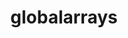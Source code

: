---
title: "globalarrays"
layout: cache
categories: [package, develop]
meta: {"versions": ["5.8.2"], "compilers": ["cce@=15.0.1", "gcc@=10.3.0", "gcc@=11.4.0", "gcc@=9.4.0", "oneapi@=2024.2.0"], "oss": ["rhel8", "sle_hpc15", "ubuntu20.04", "ubuntu22.04"], "platforms": ["linux"], "targets": ["neoverse_v1", "ppc64le", "x86_64_v3", "x86_64_v4", "zen4"], "stacks": ["e4s", "e4s-cray-rhel", "e4s-cray-sles", "e4s-neoverse_v1", "e4s-oneapi", "e4s-power", "root"], "num_specs": 51, "num_specs_by_stack": {"e4s-cray-rhel": 2, "root": 51, "e4s-cray-sles": 2, "e4s-power": 2, "e4s-neoverse_v1": 2, "e4s": 2, "e4s-oneapi": 2}}
spec_details: [{"hash": "l2dmkxktil4rs4ft7t3nixdt2fyhnqik", "compiler": "cce@=15.0.1", "versions": ["5.8.2"], "os": "rhel8", "platform": "linux", "target": "zen4", "variants": ["armci=mpi-ts", "build_system=autotools", "~scalapack"], "stacks": ["e4s-cray-rhel", "root"], "size": "-", "tarball": "https://binaries.spack.io/develop/build_cache/linux-rhel8-zen4/cce-15.0.1/globalarrays-5.8.2/linux-rhel8-zen4-cce-15.0.1-globalarrays-5.8.2-l2dmkxktil4rs4ft7t3nixdt2fyhnqik.spack"}, {"hash": "7nhnowhvayrbuhcsy44rq7gjv3vrafx5", "compiler": "cce@=15.0.1", "versions": ["5.8.2"], "os": "rhel8", "platform": "linux", "target": "zen4", "variants": ["armci=mpi-ts", "build_system=autotools", "~scalapack"], "stacks": ["e4s-cray-rhel", "root"], "size": "-", "tarball": "https://binaries.spack.io/develop/build_cache/linux-rhel8-zen4/cce-15.0.1/globalarrays-5.8.2/linux-rhel8-zen4-cce-15.0.1-globalarrays-5.8.2-7nhnowhvayrbuhcsy44rq7gjv3vrafx5.spack"}, {"hash": "d52pb44wnaruz2q2tqgdyildt6rfyqpl", "compiler": "cce@=15.0.1", "versions": ["5.8.2"], "os": "rhel8", "platform": "linux", "target": "zen4", "variants": ["armci=mpi-ts", "build_system=autotools", "~scalapack"], "stacks": ["root"], "size": "-", "tarball": "https://binaries.spack.io/develop/build_cache/linux-rhel8-zen4/cce-15.0.1/globalarrays-5.8.2/linux-rhel8-zen4-cce-15.0.1-globalarrays-5.8.2-d52pb44wnaruz2q2tqgdyildt6rfyqpl.spack"}, {"hash": "4wlsgar6df7u256avrlsdk7675rmsej6", "compiler": "gcc@=10.3.0", "versions": ["5.8.2"], "os": "sle_hpc15", "platform": "linux", "target": "x86_64_v4", "variants": ["armci=mpi-ts", "build_system=autotools", "~scalapack"], "stacks": ["e4s-cray-sles", "root"], "size": "-", "tarball": "https://binaries.spack.io/develop/build_cache/linux-sle_hpc15-x86_64_v4/gcc-10.3.0/globalarrays-5.8.2/linux-sle_hpc15-x86_64_v4-gcc-10.3.0-globalarrays-5.8.2-4wlsgar6df7u256avrlsdk7675rmsej6.spack"}, {"hash": "e7wtxt4cougewetup7qdnapj6wpdio3z", "compiler": "gcc@=10.3.0", "versions": ["5.8.2"], "os": "sle_hpc15", "platform": "linux", "target": "x86_64_v4", "variants": ["armci=mpi-ts", "build_system=autotools", "~scalapack"], "stacks": ["root"], "size": "-", "tarball": "https://binaries.spack.io/develop/build_cache/linux-sle_hpc15-x86_64_v4/gcc-10.3.0/globalarrays-5.8.2/linux-sle_hpc15-x86_64_v4-gcc-10.3.0-globalarrays-5.8.2-e7wtxt4cougewetup7qdnapj6wpdio3z.spack"}, {"hash": "x4jxesvmhru2vzyqrhwda34myjf7wbhz", "compiler": "gcc@=10.3.0", "versions": ["5.8.2"], "os": "sle_hpc15", "platform": "linux", "target": "x86_64_v4", "variants": ["armci=mpi-ts", "build_system=autotools", "~scalapack"], "stacks": ["root"], "size": "-", "tarball": "https://binaries.spack.io/develop/build_cache/linux-sle_hpc15-x86_64_v4/gcc-10.3.0/globalarrays-5.8.2/linux-sle_hpc15-x86_64_v4-gcc-10.3.0-globalarrays-5.8.2-x4jxesvmhru2vzyqrhwda34myjf7wbhz.spack"}, {"hash": "iidk6fhxoz2d5xhnroyp2oq75ahh3dob", "compiler": "gcc@=10.3.0", "versions": ["5.8.2"], "os": "sle_hpc15", "platform": "linux", "target": "x86_64_v4", "variants": ["armci=mpi-ts", "build_system=autotools", "~scalapack"], "stacks": ["e4s-cray-sles", "root"], "size": "-", "tarball": "https://binaries.spack.io/develop/build_cache/linux-sle_hpc15-x86_64_v4/gcc-10.3.0/globalarrays-5.8.2/linux-sle_hpc15-x86_64_v4-gcc-10.3.0-globalarrays-5.8.2-iidk6fhxoz2d5xhnroyp2oq75ahh3dob.spack"}, {"hash": "wjxqjk3icruedpkc35kzo3cashqg2fqw", "compiler": "gcc@=9.4.0", "versions": ["5.8.2"], "os": "ubuntu20.04", "platform": "linux", "target": "ppc64le", "variants": ["armci=mpi-ts", "build_system=autotools", "~scalapack"], "stacks": ["root"], "size": "-", "tarball": "https://binaries.spack.io/develop/build_cache/linux-ubuntu20.04-ppc64le/gcc-9.4.0/globalarrays-5.8.2/linux-ubuntu20.04-ppc64le-gcc-9.4.0-globalarrays-5.8.2-wjxqjk3icruedpkc35kzo3cashqg2fqw.spack"}, {"hash": "nyipw2mw4gau4ragfc2h24laprqfgxl3", "compiler": "gcc@=9.4.0", "versions": ["5.8.2"], "os": "ubuntu20.04", "platform": "linux", "target": "ppc64le", "variants": ["armci=mpi-ts", "build_system=autotools", "~scalapack"], "stacks": ["root"], "size": "-", "tarball": "https://binaries.spack.io/develop/build_cache/linux-ubuntu20.04-ppc64le/gcc-9.4.0/globalarrays-5.8.2/linux-ubuntu20.04-ppc64le-gcc-9.4.0-globalarrays-5.8.2-nyipw2mw4gau4ragfc2h24laprqfgxl3.spack"}, {"hash": "jph4ax44otfl6ackoysiictchwtdrywp", "compiler": "gcc@=9.4.0", "versions": ["5.8.2"], "os": "ubuntu20.04", "platform": "linux", "target": "ppc64le", "variants": ["armci=mpi-ts", "build_system=autotools", "~scalapack"], "stacks": ["root"], "size": "-", "tarball": "https://binaries.spack.io/develop/build_cache/linux-ubuntu20.04-ppc64le/gcc-9.4.0/globalarrays-5.8.2/linux-ubuntu20.04-ppc64le-gcc-9.4.0-globalarrays-5.8.2-jph4ax44otfl6ackoysiictchwtdrywp.spack"}, {"hash": "qmdn5tteyrdlqejjglcotltk4q36ljxv", "compiler": "gcc@=9.4.0", "versions": ["5.8.2"], "os": "ubuntu20.04", "platform": "linux", "target": "ppc64le", "variants": ["armci=mpi-ts", "build_system=autotools", "~scalapack"], "stacks": ["e4s-power", "root"], "size": "-", "tarball": "https://binaries.spack.io/develop/build_cache/linux-ubuntu20.04-ppc64le/gcc-9.4.0/globalarrays-5.8.2/linux-ubuntu20.04-ppc64le-gcc-9.4.0-globalarrays-5.8.2-qmdn5tteyrdlqejjglcotltk4q36ljxv.spack"}, {"hash": "6mnawyqubnf7du5dwijavc7ayh45e7jz", "compiler": "gcc@=9.4.0", "versions": ["5.8.2"], "os": "ubuntu20.04", "platform": "linux", "target": "ppc64le", "variants": ["armci=mpi-ts", "build_system=autotools", "~scalapack"], "stacks": ["e4s-power", "root"], "size": "-", "tarball": "https://binaries.spack.io/develop/build_cache/linux-ubuntu20.04-ppc64le/gcc-9.4.0/globalarrays-5.8.2/linux-ubuntu20.04-ppc64le-gcc-9.4.0-globalarrays-5.8.2-6mnawyqubnf7du5dwijavc7ayh45e7jz.spack"}, {"hash": "3a5mjdkua76c25f3q332xr4uyyggn65z", "compiler": "gcc@=9.4.0", "versions": ["5.8.2"], "os": "ubuntu20.04", "platform": "linux", "target": "ppc64le", "variants": ["armci=mpi-ts", "build_system=autotools", "~scalapack"], "stacks": ["root"], "size": "-", "tarball": "https://binaries.spack.io/develop/build_cache/linux-ubuntu20.04-ppc64le/gcc-9.4.0/globalarrays-5.8.2/linux-ubuntu20.04-ppc64le-gcc-9.4.0-globalarrays-5.8.2-3a5mjdkua76c25f3q332xr4uyyggn65z.spack"}, {"hash": "tr7ly6up2ade2rujbuku3ztxn2iqgh6u", "compiler": "gcc@=9.4.0", "versions": ["5.8.2"], "os": "ubuntu20.04", "platform": "linux", "target": "ppc64le", "variants": ["armci=mpi-ts", "build_system=autotools", "~scalapack"], "stacks": ["root"], "size": "-", "tarball": "https://binaries.spack.io/develop/build_cache/linux-ubuntu20.04-ppc64le/gcc-9.4.0/globalarrays-5.8.2/linux-ubuntu20.04-ppc64le-gcc-9.4.0-globalarrays-5.8.2-tr7ly6up2ade2rujbuku3ztxn2iqgh6u.spack"}, {"hash": "ljrkb7rtjw6zf4gkpg7cc3xtp4rkqbkp", "compiler": "gcc@=9.4.0", "versions": ["5.8.2"], "os": "ubuntu20.04", "platform": "linux", "target": "ppc64le", "variants": ["armci=mpi-ts", "build_system=autotools", "~scalapack"], "stacks": ["root"], "size": "-", "tarball": "https://binaries.spack.io/develop/build_cache/linux-ubuntu20.04-ppc64le/gcc-9.4.0/globalarrays-5.8.2/linux-ubuntu20.04-ppc64le-gcc-9.4.0-globalarrays-5.8.2-ljrkb7rtjw6zf4gkpg7cc3xtp4rkqbkp.spack"}, {"hash": "zdy2na2r4wqkcqwtogdadzsylj6w3p3h", "compiler": "gcc@=9.4.0", "versions": ["5.8.2"], "os": "ubuntu20.04", "platform": "linux", "target": "ppc64le", "variants": ["armci=mpi-ts", "build_system=autotools", "~scalapack"], "stacks": ["root"], "size": "-", "tarball": "https://binaries.spack.io/develop/build_cache/linux-ubuntu20.04-ppc64le/gcc-9.4.0/globalarrays-5.8.2/linux-ubuntu20.04-ppc64le-gcc-9.4.0-globalarrays-5.8.2-zdy2na2r4wqkcqwtogdadzsylj6w3p3h.spack"}, {"hash": "bxeyos2mmi6xaez4hl4a3yqnulmjdfs7", "compiler": "gcc@=9.4.0", "versions": ["5.8.2"], "os": "ubuntu20.04", "platform": "linux", "target": "ppc64le", "variants": ["armci=mpi-ts", "build_system=autotools", "~scalapack"], "stacks": ["root"], "size": "-", "tarball": "https://binaries.spack.io/develop/build_cache/linux-ubuntu20.04-ppc64le/gcc-9.4.0/globalarrays-5.8.2/linux-ubuntu20.04-ppc64le-gcc-9.4.0-globalarrays-5.8.2-bxeyos2mmi6xaez4hl4a3yqnulmjdfs7.spack"}, {"hash": "msyhlbgbrmstxzysm5vxnpbaj3fy6d26", "compiler": "gcc@=9.4.0", "versions": ["5.8.2"], "os": "ubuntu20.04", "platform": "linux", "target": "ppc64le", "variants": ["armci=mpi-ts", "build_system=autotools", "~scalapack"], "stacks": ["root"], "size": "-", "tarball": "https://binaries.spack.io/develop/build_cache/linux-ubuntu20.04-ppc64le/gcc-9.4.0/globalarrays-5.8.2/linux-ubuntu20.04-ppc64le-gcc-9.4.0-globalarrays-5.8.2-msyhlbgbrmstxzysm5vxnpbaj3fy6d26.spack"}, {"hash": "bka3ve2berizovxlqaxk6tqnj233p463", "compiler": "gcc@=11.4.0", "versions": ["5.8.2"], "os": "ubuntu22.04", "platform": "linux", "target": "neoverse_v1", "variants": ["armci=mpi-ts", "build_system=autotools", "~scalapack"], "stacks": ["root"], "size": "-", "tarball": "https://binaries.spack.io/develop/build_cache/linux-ubuntu22.04-neoverse_v1/gcc-11.4.0/globalarrays-5.8.2/linux-ubuntu22.04-neoverse_v1-gcc-11.4.0-globalarrays-5.8.2-bka3ve2berizovxlqaxk6tqnj233p463.spack"}, {"hash": "a5rjhydcmkekswkwtm2rtb6fpyre35tt", "compiler": "gcc@=11.4.0", "versions": ["5.8.2"], "os": "ubuntu22.04", "platform": "linux", "target": "neoverse_v1", "variants": ["armci=mpi-ts", "build_system=autotools", "~scalapack"], "stacks": ["e4s-neoverse_v1", "root"], "size": "-", "tarball": "https://binaries.spack.io/develop/build_cache/linux-ubuntu22.04-neoverse_v1/gcc-11.4.0/globalarrays-5.8.2/linux-ubuntu22.04-neoverse_v1-gcc-11.4.0-globalarrays-5.8.2-a5rjhydcmkekswkwtm2rtb6fpyre35tt.spack"}, {"hash": "ayo6rs3d6z3sa457jiuxznspwfuf6hjz", "compiler": "gcc@=11.4.0", "versions": ["5.8.2"], "os": "ubuntu22.04", "platform": "linux", "target": "neoverse_v1", "variants": ["armci=mpi-ts", "build_system=autotools", "~scalapack"], "stacks": ["root"], "size": "-", "tarball": "https://binaries.spack.io/develop/build_cache/linux-ubuntu22.04-neoverse_v1/gcc-11.4.0/globalarrays-5.8.2/linux-ubuntu22.04-neoverse_v1-gcc-11.4.0-globalarrays-5.8.2-ayo6rs3d6z3sa457jiuxznspwfuf6hjz.spack"}, {"hash": "dw7hiiiqtpp6xs7xftib2rnt5l5xjzqp", "compiler": "gcc@=11.4.0", "versions": ["5.8.2"], "os": "ubuntu22.04", "platform": "linux", "target": "neoverse_v1", "variants": ["armci=mpi-ts", "build_system=autotools", "~scalapack"], "stacks": ["root"], "size": "-", "tarball": "https://binaries.spack.io/develop/build_cache/linux-ubuntu22.04-neoverse_v1/gcc-11.4.0/globalarrays-5.8.2/linux-ubuntu22.04-neoverse_v1-gcc-11.4.0-globalarrays-5.8.2-dw7hiiiqtpp6xs7xftib2rnt5l5xjzqp.spack"}, {"hash": "dcsq7zfaju6yrkec434juxqldwuntdb6", "compiler": "gcc@=11.4.0", "versions": ["5.8.2"], "os": "ubuntu22.04", "platform": "linux", "target": "neoverse_v1", "variants": ["armci=mpi-ts", "build_system=autotools", "~scalapack"], "stacks": ["e4s-neoverse_v1", "root"], "size": "-", "tarball": "https://binaries.spack.io/develop/build_cache/linux-ubuntu22.04-neoverse_v1/gcc-11.4.0/globalarrays-5.8.2/linux-ubuntu22.04-neoverse_v1-gcc-11.4.0-globalarrays-5.8.2-dcsq7zfaju6yrkec434juxqldwuntdb6.spack"}, {"hash": "mx466ac2vxnldsyix5czoxmjensvw34d", "compiler": "gcc@=11.4.0", "versions": ["5.8.2"], "os": "ubuntu22.04", "platform": "linux", "target": "neoverse_v1", "variants": ["armci=mpi-ts", "build_system=autotools", "~scalapack"], "stacks": ["root"], "size": "-", "tarball": "https://binaries.spack.io/develop/build_cache/linux-ubuntu22.04-neoverse_v1/gcc-11.4.0/globalarrays-5.8.2/linux-ubuntu22.04-neoverse_v1-gcc-11.4.0-globalarrays-5.8.2-mx466ac2vxnldsyix5czoxmjensvw34d.spack"}, {"hash": "kthro772j54hz7w77qnwti2puafoxzm4", "compiler": "gcc@=11.4.0", "versions": ["5.8.2"], "os": "ubuntu22.04", "platform": "linux", "target": "neoverse_v1", "variants": ["armci=mpi-ts", "build_system=autotools", "~scalapack"], "stacks": ["root"], "size": "-", "tarball": "https://binaries.spack.io/develop/build_cache/linux-ubuntu22.04-neoverse_v1/gcc-11.4.0/globalarrays-5.8.2/linux-ubuntu22.04-neoverse_v1-gcc-11.4.0-globalarrays-5.8.2-kthro772j54hz7w77qnwti2puafoxzm4.spack"}, {"hash": "vhkqxlvnwy23vrspcmckqrc2smuau6s3", "compiler": "gcc@=11.4.0", "versions": ["5.8.2"], "os": "ubuntu22.04", "platform": "linux", "target": "neoverse_v1", "variants": ["armci=mpi-ts", "build_system=autotools", "~scalapack"], "stacks": ["root"], "size": "-", "tarball": "https://binaries.spack.io/develop/build_cache/linux-ubuntu22.04-neoverse_v1/gcc-11.4.0/globalarrays-5.8.2/linux-ubuntu22.04-neoverse_v1-gcc-11.4.0-globalarrays-5.8.2-vhkqxlvnwy23vrspcmckqrc2smuau6s3.spack"}, {"hash": "lucw22qbr3qzq2zi6gscvqc7jkbyki4f", "compiler": "gcc@=11.4.0", "versions": ["5.8.2"], "os": "ubuntu22.04", "platform": "linux", "target": "neoverse_v1", "variants": ["armci=mpi-ts", "build_system=autotools", "~scalapack"], "stacks": ["root"], "size": "-", "tarball": "https://binaries.spack.io/develop/build_cache/linux-ubuntu22.04-neoverse_v1/gcc-11.4.0/globalarrays-5.8.2/linux-ubuntu22.04-neoverse_v1-gcc-11.4.0-globalarrays-5.8.2-lucw22qbr3qzq2zi6gscvqc7jkbyki4f.spack"}, {"hash": "pl4ruvg6d77hhvxts6fmpj4fvlvr426o", "compiler": "gcc@=11.4.0", "versions": ["5.8.2"], "os": "ubuntu22.04", "platform": "linux", "target": "neoverse_v1", "variants": ["armci=mpi-ts", "build_system=autotools", "~scalapack"], "stacks": ["root"], "size": "-", "tarball": "https://binaries.spack.io/develop/build_cache/linux-ubuntu22.04-neoverse_v1/gcc-11.4.0/globalarrays-5.8.2/linux-ubuntu22.04-neoverse_v1-gcc-11.4.0-globalarrays-5.8.2-pl4ruvg6d77hhvxts6fmpj4fvlvr426o.spack"}, {"hash": "5zvfuhih5ukfkok74s46nnsp46xzzjz6", "compiler": "gcc@=11.4.0", "versions": ["5.8.2"], "os": "ubuntu22.04", "platform": "linux", "target": "neoverse_v1", "variants": ["armci=mpi-ts", "build_system=autotools", "~scalapack"], "stacks": ["root"], "size": "-", "tarball": "https://binaries.spack.io/develop/build_cache/linux-ubuntu22.04-neoverse_v1/gcc-11.4.0/globalarrays-5.8.2/linux-ubuntu22.04-neoverse_v1-gcc-11.4.0-globalarrays-5.8.2-5zvfuhih5ukfkok74s46nnsp46xzzjz6.spack"}, {"hash": "4vel4hid2ym4fhzl4l7qmz5rnjn5ifu7", "compiler": "gcc@=11.4.0", "versions": ["5.8.2"], "os": "ubuntu22.04", "platform": "linux", "target": "x86_64_v3", "variants": ["armci=mpi-ts", "build_system=autotools", "~scalapack"], "stacks": ["root", "e4s"], "size": "-", "tarball": "https://binaries.spack.io/develop/build_cache/linux-ubuntu22.04-x86_64_v3/gcc-11.4.0/globalarrays-5.8.2/linux-ubuntu22.04-x86_64_v3-gcc-11.4.0-globalarrays-5.8.2-4vel4hid2ym4fhzl4l7qmz5rnjn5ifu7.spack"}, {"hash": "n2mlmezzq7pxp4ak5ti2j2g3f452h2o3", "compiler": "gcc@=11.4.0", "versions": ["5.8.2"], "os": "ubuntu22.04", "platform": "linux", "target": "x86_64_v3", "variants": ["armci=mpi-ts", "build_system=autotools", "~scalapack"], "stacks": ["root"], "size": "-", "tarball": "https://binaries.spack.io/develop/build_cache/linux-ubuntu22.04-x86_64_v3/gcc-11.4.0/globalarrays-5.8.2/linux-ubuntu22.04-x86_64_v3-gcc-11.4.0-globalarrays-5.8.2-n2mlmezzq7pxp4ak5ti2j2g3f452h2o3.spack"}, {"hash": "uv4ws4fswlzxqpqqc5vixwetbd5g24li", "compiler": "gcc@=11.4.0", "versions": ["5.8.2"], "os": "ubuntu22.04", "platform": "linux", "target": "x86_64_v3", "variants": ["armci=mpi-ts", "build_system=autotools", "~scalapack"], "stacks": ["root"], "size": "-", "tarball": "https://binaries.spack.io/develop/build_cache/linux-ubuntu22.04-x86_64_v3/gcc-11.4.0/globalarrays-5.8.2/linux-ubuntu22.04-x86_64_v3-gcc-11.4.0-globalarrays-5.8.2-uv4ws4fswlzxqpqqc5vixwetbd5g24li.spack"}, {"hash": "r4c6jfr5jakgrjb7b37bqupx3zwbdwyz", "compiler": "gcc@=11.4.0", "versions": ["5.8.2"], "os": "ubuntu22.04", "platform": "linux", "target": "x86_64_v3", "variants": ["armci=mpi-ts", "build_system=autotools", "~scalapack"], "stacks": ["root", "e4s"], "size": "-", "tarball": "https://binaries.spack.io/develop/build_cache/linux-ubuntu22.04-x86_64_v3/gcc-11.4.0/globalarrays-5.8.2/linux-ubuntu22.04-x86_64_v3-gcc-11.4.0-globalarrays-5.8.2-r4c6jfr5jakgrjb7b37bqupx3zwbdwyz.spack"}, {"hash": "tbxeautmt7rv5rdedu2rpbyj2gsznfob", "compiler": "gcc@=11.4.0", "versions": ["5.8.2"], "os": "ubuntu22.04", "platform": "linux", "target": "x86_64_v3", "variants": ["armci=mpi-ts", "build_system=autotools", "~scalapack"], "stacks": ["root"], "size": "-", "tarball": "https://binaries.spack.io/develop/build_cache/linux-ubuntu22.04-x86_64_v3/gcc-11.4.0/globalarrays-5.8.2/linux-ubuntu22.04-x86_64_v3-gcc-11.4.0-globalarrays-5.8.2-tbxeautmt7rv5rdedu2rpbyj2gsznfob.spack"}, {"hash": "fo7xcd2s2kaq3nnapjm6kqtsjhetqjkc", "compiler": "gcc@=11.4.0", "versions": ["5.8.2"], "os": "ubuntu22.04", "platform": "linux", "target": "x86_64_v3", "variants": ["armci=mpi-ts", "build_system=autotools", "~scalapack"], "stacks": ["root"], "size": "-", "tarball": "https://binaries.spack.io/develop/build_cache/linux-ubuntu22.04-x86_64_v3/gcc-11.4.0/globalarrays-5.8.2/linux-ubuntu22.04-x86_64_v3-gcc-11.4.0-globalarrays-5.8.2-fo7xcd2s2kaq3nnapjm6kqtsjhetqjkc.spack"}, {"hash": "aa55l5fdefjpoqng7paejg6vjsqtaurs", "compiler": "gcc@=11.4.0", "versions": ["5.8.2"], "os": "ubuntu22.04", "platform": "linux", "target": "x86_64_v3", "variants": ["armci=mpi-ts", "build_system=autotools", "~scalapack"], "stacks": ["root"], "size": "-", "tarball": "https://binaries.spack.io/develop/build_cache/linux-ubuntu22.04-x86_64_v3/gcc-11.4.0/globalarrays-5.8.2/linux-ubuntu22.04-x86_64_v3-gcc-11.4.0-globalarrays-5.8.2-aa55l5fdefjpoqng7paejg6vjsqtaurs.spack"}, {"hash": "755v6zlqpmdirpruloo7kcwhnpjza7ey", "compiler": "gcc@=11.4.0", "versions": ["5.8.2"], "os": "ubuntu22.04", "platform": "linux", "target": "x86_64_v3", "variants": ["armci=mpi-ts", "build_system=autotools", "~scalapack"], "stacks": ["root"], "size": "-", "tarball": "https://binaries.spack.io/develop/build_cache/linux-ubuntu22.04-x86_64_v3/gcc-11.4.0/globalarrays-5.8.2/linux-ubuntu22.04-x86_64_v3-gcc-11.4.0-globalarrays-5.8.2-755v6zlqpmdirpruloo7kcwhnpjza7ey.spack"}, {"hash": "ahbvkakjvjcds4fi5ifqmmhhh3aoyknh", "compiler": "gcc@=11.4.0", "versions": ["5.8.2"], "os": "ubuntu22.04", "platform": "linux", "target": "x86_64_v3", "variants": ["armci=mpi-ts", "build_system=autotools", "~scalapack"], "stacks": ["root"], "size": "-", "tarball": "https://binaries.spack.io/develop/build_cache/linux-ubuntu22.04-x86_64_v3/gcc-11.4.0/globalarrays-5.8.2/linux-ubuntu22.04-x86_64_v3-gcc-11.4.0-globalarrays-5.8.2-ahbvkakjvjcds4fi5ifqmmhhh3aoyknh.spack"}, {"hash": "z6ekdtfxtalp63vpcthq5r5rqdor36vq", "compiler": "gcc@=11.4.0", "versions": ["5.8.2"], "os": "ubuntu22.04", "platform": "linux", "target": "x86_64_v3", "variants": ["armci=mpi-ts", "build_system=autotools", "~scalapack"], "stacks": ["root"], "size": "-", "tarball": "https://binaries.spack.io/develop/build_cache/linux-ubuntu22.04-x86_64_v3/gcc-11.4.0/globalarrays-5.8.2/linux-ubuntu22.04-x86_64_v3-gcc-11.4.0-globalarrays-5.8.2-z6ekdtfxtalp63vpcthq5r5rqdor36vq.spack"}, {"hash": "wjxpiquxrbgnul3f5dnaopz5m2qp64ad", "compiler": "gcc@=11.4.0", "versions": ["5.8.2"], "os": "ubuntu22.04", "platform": "linux", "target": "x86_64_v3", "variants": ["armci=mpi-ts", "build_system=autotools", "~scalapack"], "stacks": ["root"], "size": "-", "tarball": "https://binaries.spack.io/develop/build_cache/linux-ubuntu22.04-x86_64_v3/gcc-11.4.0/globalarrays-5.8.2/linux-ubuntu22.04-x86_64_v3-gcc-11.4.0-globalarrays-5.8.2-wjxpiquxrbgnul3f5dnaopz5m2qp64ad.spack"}, {"hash": "x7t5vduo2tohhawdnxrmlw5wix2dnfjs", "compiler": "oneapi@=2024.2.0", "versions": ["5.8.2"], "os": "ubuntu22.04", "platform": "linux", "target": "x86_64_v3", "variants": ["armci=mpi-ts", "build_system=autotools", "~scalapack"], "stacks": ["root"], "size": "-", "tarball": "https://binaries.spack.io/develop/build_cache/linux-ubuntu22.04-x86_64_v3/oneapi-2024.2.0/globalarrays-5.8.2/linux-ubuntu22.04-x86_64_v3-oneapi-2024.2.0-globalarrays-5.8.2-x7t5vduo2tohhawdnxrmlw5wix2dnfjs.spack"}, {"hash": "zuguxygbfutsaxgc7lx2xipkktfptbhw", "compiler": "oneapi@=2024.2.0", "versions": ["5.8.2"], "os": "ubuntu22.04", "platform": "linux", "target": "x86_64_v3", "variants": ["armci=mpi-ts", "build_system=autotools", "~scalapack"], "stacks": ["root"], "size": "-", "tarball": "https://binaries.spack.io/develop/build_cache/linux-ubuntu22.04-x86_64_v3/oneapi-2024.2.0/globalarrays-5.8.2/linux-ubuntu22.04-x86_64_v3-oneapi-2024.2.0-globalarrays-5.8.2-zuguxygbfutsaxgc7lx2xipkktfptbhw.spack"}, {"hash": "273j73ybqprqgskqepktpbopayskxvz6", "compiler": "oneapi@=2024.2.0", "versions": ["5.8.2"], "os": "ubuntu22.04", "platform": "linux", "target": "x86_64_v3", "variants": ["armci=mpi-ts", "build_system=autotools", "~scalapack"], "stacks": ["root"], "size": "-", "tarball": "https://binaries.spack.io/develop/build_cache/linux-ubuntu22.04-x86_64_v3/oneapi-2024.2.0/globalarrays-5.8.2/linux-ubuntu22.04-x86_64_v3-oneapi-2024.2.0-globalarrays-5.8.2-273j73ybqprqgskqepktpbopayskxvz6.spack"}, {"hash": "wpcqjcbpyvhx4sq6qsjh575cxqjjbohs", "compiler": "oneapi@=2024.2.0", "versions": ["5.8.2"], "os": "ubuntu22.04", "platform": "linux", "target": "x86_64_v3", "variants": ["armci=mpi-ts", "build_system=autotools", "~scalapack"], "stacks": ["root"], "size": "-", "tarball": "https://binaries.spack.io/develop/build_cache/linux-ubuntu22.04-x86_64_v3/oneapi-2024.2.0/globalarrays-5.8.2/linux-ubuntu22.04-x86_64_v3-oneapi-2024.2.0-globalarrays-5.8.2-wpcqjcbpyvhx4sq6qsjh575cxqjjbohs.spack"}, {"hash": "3i7arx7zpbk2wnkng7dqzv7f5wjoquv3", "compiler": "oneapi@=2024.2.0", "versions": ["5.8.2"], "os": "ubuntu22.04", "platform": "linux", "target": "x86_64_v3", "variants": ["armci=mpi-ts", "build_system=autotools", "~scalapack"], "stacks": ["e4s-oneapi", "root"], "size": "-", "tarball": "https://binaries.spack.io/develop/build_cache/linux-ubuntu22.04-x86_64_v3/oneapi-2024.2.0/globalarrays-5.8.2/linux-ubuntu22.04-x86_64_v3-oneapi-2024.2.0-globalarrays-5.8.2-3i7arx7zpbk2wnkng7dqzv7f5wjoquv3.spack"}, {"hash": "fsjuciy2ithalcarpudpf3iupgu7mfzt", "compiler": "oneapi@=2024.2.0", "versions": ["5.8.2"], "os": "ubuntu22.04", "platform": "linux", "target": "x86_64_v3", "variants": ["armci=mpi-ts", "build_system=autotools", "~scalapack"], "stacks": ["root"], "size": "-", "tarball": "https://binaries.spack.io/develop/build_cache/linux-ubuntu22.04-x86_64_v3/oneapi-2024.2.0/globalarrays-5.8.2/linux-ubuntu22.04-x86_64_v3-oneapi-2024.2.0-globalarrays-5.8.2-fsjuciy2ithalcarpudpf3iupgu7mfzt.spack"}, {"hash": "biug5ncvwhzxowehkogg7o2iwbnax2k6", "compiler": "oneapi@=2024.2.0", "versions": ["5.8.2"], "os": "ubuntu22.04", "platform": "linux", "target": "x86_64_v3", "variants": ["armci=mpi-ts", "build_system=autotools", "~scalapack"], "stacks": ["root"], "size": "-", "tarball": "https://binaries.spack.io/develop/build_cache/linux-ubuntu22.04-x86_64_v3/oneapi-2024.2.0/globalarrays-5.8.2/linux-ubuntu22.04-x86_64_v3-oneapi-2024.2.0-globalarrays-5.8.2-biug5ncvwhzxowehkogg7o2iwbnax2k6.spack"}, {"hash": "ujtbo7tr33wbcxxjub45ncfz2pwbdrtf", "compiler": "oneapi@=2024.2.0", "versions": ["5.8.2"], "os": "ubuntu22.04", "platform": "linux", "target": "x86_64_v3", "variants": ["armci=mpi-ts", "build_system=autotools", "~scalapack"], "stacks": ["root"], "size": "-", "tarball": "https://binaries.spack.io/develop/build_cache/linux-ubuntu22.04-x86_64_v3/oneapi-2024.2.0/globalarrays-5.8.2/linux-ubuntu22.04-x86_64_v3-oneapi-2024.2.0-globalarrays-5.8.2-ujtbo7tr33wbcxxjub45ncfz2pwbdrtf.spack"}, {"hash": "py4ijkj7rfwhv53t7rfbypp4u5hxlk3j", "compiler": "oneapi@=2024.2.0", "versions": ["5.8.2"], "os": "ubuntu22.04", "platform": "linux", "target": "x86_64_v3", "variants": ["armci=mpi-ts", "build_system=autotools", "~scalapack"], "stacks": ["root"], "size": "-", "tarball": "https://binaries.spack.io/develop/build_cache/linux-ubuntu22.04-x86_64_v3/oneapi-2024.2.0/globalarrays-5.8.2/linux-ubuntu22.04-x86_64_v3-oneapi-2024.2.0-globalarrays-5.8.2-py4ijkj7rfwhv53t7rfbypp4u5hxlk3j.spack"}, {"hash": "ph7byb7bbi6vcftdxhlv7oft7nmhfnou", "compiler": "oneapi@=2024.2.0", "versions": ["5.8.2"], "os": "ubuntu22.04", "platform": "linux", "target": "x86_64_v3", "variants": ["armci=mpi-ts", "build_system=autotools", "~scalapack"], "stacks": ["root"], "size": "-", "tarball": "https://binaries.spack.io/develop/build_cache/linux-ubuntu22.04-x86_64_v3/oneapi-2024.2.0/globalarrays-5.8.2/linux-ubuntu22.04-x86_64_v3-oneapi-2024.2.0-globalarrays-5.8.2-ph7byb7bbi6vcftdxhlv7oft7nmhfnou.spack"}, {"hash": "ukaja7hi3fdsf66uox4yhqccdbn26s45", "compiler": "oneapi@=2024.2.0", "versions": ["5.8.2"], "os": "ubuntu22.04", "platform": "linux", "target": "x86_64_v3", "variants": ["armci=mpi-ts", "build_system=autotools", "~scalapack"], "stacks": ["e4s-oneapi", "root"], "size": "-", "tarball": "https://binaries.spack.io/develop/build_cache/linux-ubuntu22.04-x86_64_v3/oneapi-2024.2.0/globalarrays-5.8.2/linux-ubuntu22.04-x86_64_v3-oneapi-2024.2.0-globalarrays-5.8.2-ukaja7hi3fdsf66uox4yhqccdbn26s45.spack"}]
---